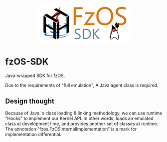 <div align="center"><img src="logo.png" style="zoom:75%;" /></div>

# fzOS-SDK
Java-wrapped SDK for fzOS.

Due to the requirements of "full emulation", A Java agent class is required.

## Design thought

Because of Java' s class loading & linking methodology, we can use runtime "Hooks" to implement our Kernel API.
In other words, loads an emulated class at development time, and provides another set of classes at runtime.
The annotation "fzos.FzOSInternalImplementation" is a mark for implementation differential.